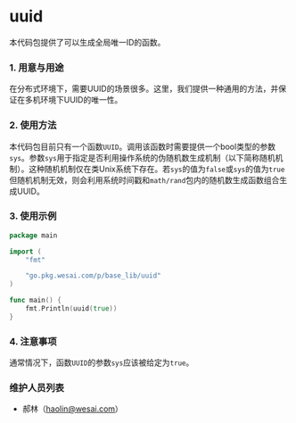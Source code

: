 uuid
=====================
本代码包提供了可以生成全局唯一ID的函数。

### 1. 用意与用途
在分布式环境下，需要UUID的场景很多。这里，我们提供一种通用的方法，并保证在多机环境下UUID的唯一性。

### 2. 使用方法
本代码包目前只有一个函数`UUID`。调用该函数时需要提供一个bool类型的参数`sys`。参数`sys`用于指定是否利用操作系统的伪随机数生成机制（以下简称随机机制）。这种随机机制仅在类Unix系统下存在。若`sys`的值为`false`或`sys`的值为`true`但随机机制无效，则会利用系统时间戳和`math/rand`包内的随机数生成函数组合生成UUID。

### 3. 使用示例

```go
package main

import (
	"fmt"

	"go.pkg.wesai.com/p/base_lib/uuid"
)

func main() {
	fmt.Println(uuid(true))
}
```

### 4. 注意事项
通常情况下，函数`UUID`的参数`sys`应该被给定为`true`。

### 维护人员列表
+ 郝林（haolin@wesai.com）
